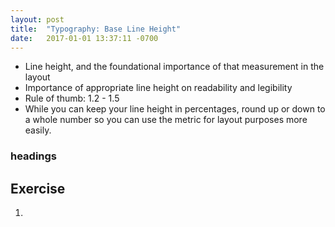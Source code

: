 ```yaml
---
layout: post
title:  "Typography: Base Line Height"
date:   2017-01-01 13:37:11 -0700
---
```

* Line height, and the foundational importance of that measurement in the layout
* Importance of appropriate line height on readability and legibility
* Rule of thumb: 1.2 - 1.5
* While you can keep your line height in percentages, round up or down to a whole number so you can use the metric for layout purposes more easily.


### headings

<!--more-->
## Exercise
1.
